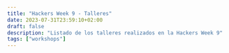 ```yaml
---
title: "Hackers Week 9 - Talleres"
date: 2023-07-31T23:59:10+02:00
draft: false
description: "Listado de los talleres realizados en la Hackers Week 9"
tags: ["workshops"]
---
```

